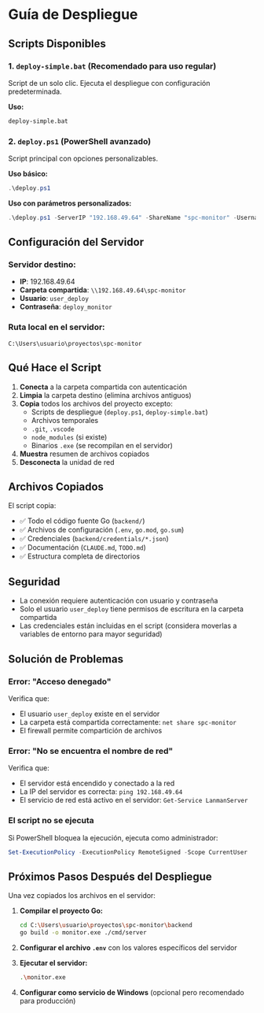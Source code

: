 # Guía de Despliegue

## Scripts Disponibles

### 1. `deploy-simple.bat` (Recomendado para uso regular)
Script de un solo clic. Ejecuta el despliegue con configuración predeterminada.

**Uso:**
```cmd
deploy-simple.bat
```

### 2. `deploy.ps1` (PowerShell avanzado)
Script principal con opciones personalizables.

**Uso básico:**
```powershell
.\deploy.ps1
```

**Uso con parámetros personalizados:**
```powershell
.\deploy.ps1 -ServerIP "192.168.49.64" -ShareName "spc-monitor" -Username "user_deploy" -Password "deploy_monitor"
```

## Configuración del Servidor

### Servidor destino:
- **IP**: 192.168.49.64
- **Carpeta compartida**: `\\192.168.49.64\spc-monitor`
- **Usuario**: `user_deploy`
- **Contraseña**: `deploy_monitor`

### Ruta local en el servidor:
```
C:\Users\usuario\proyectos\spc-monitor
```

## Qué Hace el Script

1. **Conecta** a la carpeta compartida con autenticación
2. **Limpia** la carpeta destino (elimina archivos antiguos)
3. **Copia** todos los archivos del proyecto excepto:
   - Scripts de despliegue (`deploy.ps1`, `deploy-simple.bat`)
   - Archivos temporales
   - `.git`, `.vscode`
   - `node_modules` (si existe)
   - Binarios `.exe` (se recompilan en el servidor)
4. **Muestra** resumen de archivos copiados
5. **Desconecta** la unidad de red

## Archivos Copiados

El script copia:
- ✅ Todo el código fuente Go (`backend/`)
- ✅ Archivos de configuración (`.env`, `go.mod`, `go.sum`)
- ✅ Credenciales (`backend/credentials/*.json`)
- ✅ Documentación (`CLAUDE.md`, `TODO.md`)
- ✅ Estructura completa de directorios

## Seguridad

- La conexión requiere autenticación con usuario y contraseña
- Solo el usuario `user_deploy` tiene permisos de escritura en la carpeta compartida
- Las credenciales están incluidas en el script (considera moverlas a variables de entorno para mayor seguridad)

## Solución de Problemas

### Error: "Acceso denegado"
Verifica que:
- El usuario `user_deploy` existe en el servidor
- La carpeta está compartida correctamente: `net share spc-monitor`
- El firewall permite compartición de archivos

### Error: "No se encuentra el nombre de red"
Verifica que:
- El servidor está encendido y conectado a la red
- La IP del servidor es correcta: `ping 192.168.49.64`
- El servicio de red está activo en el servidor: `Get-Service LanmanServer`

### El script no se ejecuta
Si PowerShell bloquea la ejecución, ejecuta como administrador:
```powershell
Set-ExecutionPolicy -ExecutionPolicy RemoteSigned -Scope CurrentUser
```

## Próximos Pasos Después del Despliegue

Una vez copiados los archivos en el servidor:

1. **Compilar el proyecto Go:**
   ```bash
   cd C:\Users\usuario\proyectos\spc-monitor\backend
   go build -o monitor.exe ./cmd/server
   ```

2. **Configurar el archivo `.env`** con los valores específicos del servidor

3. **Ejecutar el servidor:**
   ```bash
   .\monitor.exe
   ```

4. **Configurar como servicio de Windows** (opcional pero recomendado para producción)
